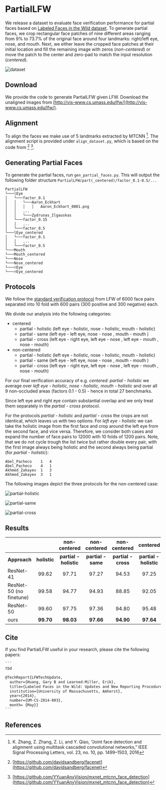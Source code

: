 # PartialLFW

We release a dataset to evaluate face verification performance for partial faces based on [Labeled Faces in the Wild dataset](http://vis-www.cs.umass.edu/lfw/). To generate partial faces, we crop rectangular face patches of nine different areas ranging from 9% to 73.7% of the original face around four landmarks: right/left eye, nose, and mouth. Next, we either leave the cropped face patches at their initial location and fill the remaining image with zeros (*non-centered*) or move the patch to the center and zero-pad to match the input resolution (*centered*). 

![dataset](https://github.com/stefhoer/partiallfw/raw/main/resources/dataset.png)

## Download

We provide the code to generate PartialLFW given LFW. Download the unaligned images from [http://vis-www.cs.umass.edu/lfw/](http://vis-www.cs.umass.edu/lfw/).

## Alignment

To align the faces we make use of 5 landmarks extracted by MTCNN [^1].  The alignment script is provided under  `align_dataset.py`, which is based on the code from [^2] [^3].


## Generating Partial Faces

To generate the partial faces, run `gen_partial_faces.py`.  This will output the following folder structure `PartialLFW/part(_centered)/factor_0.1-0.5/...`

```shell
PartialLFW
└───lEye
│   └───factor_0.1
│   │   └───Aaron_Eckhart
│   │   │   │   Aaron_Eckhart_0001.png
│   │   ...
│   │   └───Zydrunas_Ilgauskas
│   └───factor_0.15
│   │   ...
│   └───factor_0.5
└───lEye_centered
│   └───factor_0.1
│   │   ...
│   └───factor_0.5
└───Mouth
└───Mouth_centered
└───Nose
└───Nose_centered
└───rEye
└───rEye_centered
```

## Protocols

We follow the [standard verification protocol](http://vis-www.cs.umass.edu/lfw/pairs.txt) from LFW of 6000 face pairs separated into 10 fold with 600 pairs (300 positive and 300 negative) each.

We divide our analysis into the following categories:

- centered
  - partial - holistic (left eye - holistic, nose - holistic, mouth - holistic)
  - partial - same (left eye - left eye, nose - nose , mouth - mouth )
  - partial - cross (left eye - right eye, left eye - nose , left eye - mouth , nose - mouth)
- non-centered
  - partial - holistic (left eye - holistic, nose - holistic, mouth - holistic)
  - partial - same (left eye - left eye, nose - nose , mouth - mouth )
  - partial - cross (left eye - right eye, left eye - nose , left eye - mouth , nose - mouth)

For our final verification accuracy of e.g. *centered: partial - holistic* we average over *left eye - holistic, nose - holistic, mouth - holistic* and over all 9 non-occluded areas (factors 0.1 - 0.5) - hence in total 27 benchmarks.

Since left eye and right eye contain substantial overlap and we only treat them separately in the *partial - cross* protocol.  

For the protocols *partial - holistic* and *partial - cross* the crops are not identical, which leaves us with two options: For *left eye - holistic* we can take the holistic image from the first face and crop around the left eye from the second face, and vice versa. Therefore, we consider both cases and expand the number of face pairs to 12000 with 10 folds of 1200 pairs. Note, that we do not cycle trough the list twice but rather double every pair, with the first image always being holistic and the second always being partial (for *partial - holistic*):

```shell
Abel_Pacheco	1	4
Abel_Pacheco	4	1
Akhmed_Zakayev	1	3
Akhmed_Zakayev	3	1
```

 The following images depict the three protocols for the non-centered case:

![partial-holistic](https://github.com/stefhoer/partiallfw/raw/main/resources/partial-holistic.png) 

![partial-same](https://github.com/stefhoer/partiallfw/raw/main/resources/partial-same.png)  

![partial-cross](https://github.com/stefhoer/partiallfw/raw/main/resources/partial-cross.png)

## Results

|                         |              |      non-centered      |    non-centered    |    non-centered     |        centered        |      centered      |      centered       |
| ----------------------- | :----------: | :--------------------: | :----------------: | :-----------------: | :--------------------: | :----------------: | :-----------------: |
| **Approach**            | **holistic** | **partial - holistic** | **partial - same** | **partial - cross** | **partial - holistic** | **partial - same** | **partial - cross** |
| ResNet-41               |    99.62     |         97.71          |       97.27        |        94.53        |         97.25          |       96.80        |        93.56        |
| ResNet-50 (no finetune) |    99.58     |         94.77          |       94.93        |        88.85        |         92.05          |       92.47        |        83.92        |
| ResNet-50               |    99.60     |         97.75          |       97.36        |        94.80        |         95.48          |       94.72        |        89.60        |
| ours                    |  **99.70**   |       **98.03**        |     **97.66**      |      **94.90**      |       **97.64**        |     **97.16**      |      **93.87**      |


## Cite

If you find PartialLFW useful in your research, please cite the following papers:

~~~tex
```
tbd

@TechReport{LFWTechUpdate,
  author={Huang, Gary B and Learned-Miller, Erik},
  title={Labeled Faces in the Wild: Updates and New Reporting Procedures},
  institution={University of Massachusetts, Amherst},
  year={2014},
  number={UM-CS-2014-003},
  month= {May}}
```
~~~

## References

[^1]: K. Zhang, Z. Zhang, Z. Li, and Y. Qiao, “Joint face detection and alignment using multitask cascaded convolutional networks,” IEEE Signal Processing Letters, vol. 23, no. 10, pp. 1499–1503, 2016

[^2]: [https://github.com/davidsandberg/facenet](https://github.com/davidsandberg/facenet)
[^3]: [https://github.com/YYuanAnyVision/mxnet_mtcnn_face_detection](https://github.com/YYuanAnyVision/mxnet_mtcnn_face_detection)

